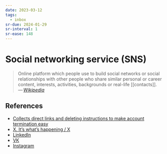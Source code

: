 ```yaml
---
date: 2023-03-12
tags:
  - inbox
sr-due: 2024-01-29
sr-interval: 1
sr-ease: 148
---
```

# Social networking service (SNS)

> Online platform which people use to build social networks or social
> relationships with other people who share similar personal or career content,
> interests, activities, backgrounds or real-life [[contacts]].\
> — <cite>[Wikipedia](https://en.wikipedia.org/wiki/Social_networking_service)</cite>

## References

- [Collects direct links and deleting instructions to make account termination easy](https://www.accountkiller.com/en/popular)
- [X. It’s what’s happening / X](https://twitter.com/)
- [LinkedIn](https://www.linkedin.com/)
- [VK](https://vk.com/)
- [Instagram](https://www.instagram.com/)
